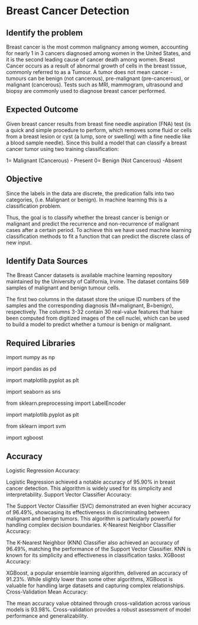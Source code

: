 
# Breast Cancer Detection

## Identify the problem

Breast cancer is the most common malignancy among women, accounting for nearly 1 in 3 cancers diagnosed among women in the United States, and it is the second leading cause of cancer death among women. Breast Cancer occurs as a result of abnormal growth of cells in the breast tissue, commonly referred to as a Tumour. A tumor does not mean cancer - tumours can be benign (not cancerous), pre-malignant (pre-cancerous), or malignant (cancerous). Tests such as MRI, mammogram, ultrasound and biopsy are commonly used to diagnose breast cancer performed.



## Expected Outcome

Given breast cancer results from breast fine needle aspiration (FNA) test (is a quick and simple procedure to perform, which removes some fluid or cells from a breast lesion or cyst (a lump, sore or swelling) with a fine needle like a blood sample needle). Since this build a model that can classify a breast cancer tumor using two training classification:

1= Malignant (Cancerous) - Present
0= Benign (Not Cancerous) -Absent


## Objective

Since the labels in the data are discrete, the predication falls into two categories, (i.e. Malignant or benign). In machine learning this is a classification problem.

Thus, the goal is to classify whether the breast cancer is benign or malignant and predict the recurrence and non-recurrence of malignant cases after a certain period. To achieve this we have used machine learning classification methods to fit a function that can predict the discrete class of new input.

## Identify Data Sources

The Breast Cancer datasets is available machine learning repository maintained by the University of California, Irvine. The dataset contains 569 samples of malignant and benign tumour cells.

The first two columns in the dataset store the unique ID numbers of the samples and the corresponding diagnosis (M=malignant, B=benign), respectively.
The columns 3-32 contain 30 real-value features that have been computed from digitized images of the cell nuclei, which can be used to build a model to predict whether a tumour is benign or malignant.

## Required Libraries

import numpy as np

import pandas as pd


import matplotlib.pyplot as plt

import seaborn as sns

from sklearn.preprocessing import LabelEncoder

import matplotlib.pyplot as plt

from sklearn import svm

import xgboost
## Accuracy

Logistic Regression Accuracy:

Logistic Regression achieved a notable accuracy of 95.90% in breast cancer detection. This algorithm is widely used for its simplicity and interpretability.
Support Vector Classifier Accuracy:

The Support Vector Classifier (SVC) demonstrated an even higher accuracy of 96.49%, showcasing its effectiveness in discriminating between malignant and benign tumors. This algorithm is particularly powerful for handling complex decision boundaries.
K-Nearest Neighbor Classifier Accuracy:

The K-Nearest Neighbor (KNN) Classifier also achieved an accuracy of 96.49%, matching the performance of the Support Vector Classifier. KNN is known for its simplicity and effectiveness in classification tasks.
XGBoost Accuracy:

XGBoost, a popular ensemble learning algorithm, delivered an accuracy of 91.23%. While slightly lower than some other algorithms, XGBoost is valuable for handling large datasets and capturing complex relationships.
Cross-Validation Mean Accuracy:

The mean accuracy value obtained through cross-validation across various models is 93.98%. Cross-validation provides a robust assessment of model performance and generalizability.